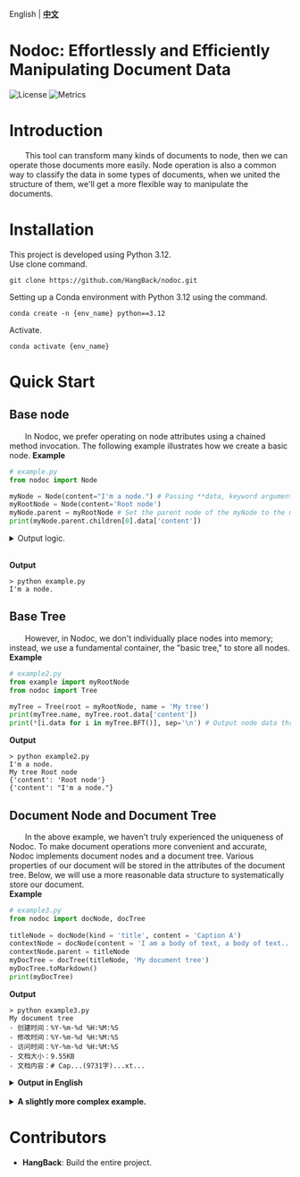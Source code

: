 English | [**中文**](README.zh.md)

Nodoc: Effortlessly and Efficiently Manipulating Document Data
============
![License](https://img.shields.io/badge/license-MIT-blue.svg)
![Metrics](https://img.shields.io/badge/build-develop-yellow)

# Introduction

&emsp;&emsp;This tool can transform many kinds of documents to node, then we can operate those documents more easily. Node operation is also a common way to classify the data in some types of documents, when we united the structure of them, we'll get a more flexible way to manipulate the documents.

# Installation
This project is developed using Python 3.12.<br>
Use clone command.

`git clone https://github.com/HangBack/nodoc.git`

Setting up a Conda environment with Python 3.12 using the command.


`conda create -n {env_name} python==3.12`

Activate.

`conda activate {env_name}`<br>

# Quick Start
## Base node
&emsp;&emsp;In Nodoc, we prefer operating on node attributes using a chained method invocation. The following example illustrates how we create a basic node.
**Example**

``` py
# example.py
from nodoc import Node

myNode = Node(content="I'm a node.") # Passing **data, keyword arguments.
myRootNode = Node(content='Root node')
myNode.parent = myRootNode # Set the parent node of the myNode to the myRootNode.
print(myNode.parent.children[0].data['content'])
```
<details>
    <summary style="cursor: pointer;">Output logic.</summary>
&emsp;&emsp;myNode.parent  # Access its parent node, i.e., myRootNode.<br>
&emsp;&emsp;myNode.parent.children[0]  # Access the first child node under myRootNode, as myNode is the only node choosing it as a parent, the first child is myNode.<br>
&emsp;&emsp;myNode.parent.children[0].data  # Access the data of that node.<br>
</details>
<br>

**Output**

``` console
> python example.py
I'm a node.
```
## Base Tree
&emsp;&emsp;However, in Nodoc, we don't individually place nodes into memory; instead, we use a fundamental container, the "basic tree," to store all nodes.<br>
**Example**

``` py
# example2.py
from example import myRootNode
from nodoc import Tree

myTree = Tree(root = myRootNode, name = 'My tree')
print(myTree.name, myTree.root.data['content'])
print(*[i.data for i in myTree.BFT()], sep='\n') # Output node data through tree-level traversal method.
```
**Output**

``` console
> python example2.py
I'm a node.
My tree Root node
{'content': 'Root node'}
{'content': "I'm a node."}
```

## Document Node and Document Tree
&emsp;&emsp;In the above example, we haven't truly experienced the uniqueness of Nodoc. To make document operations more convenient and accurate, Nodoc implements document nodes and a document tree. Various properties of our document will be stored in the attributes of the document tree. Below, we will use a more reasonable data structure to systematically store our document.<br>
**Example**

``` py
# example3.py
from nodoc import docNode, docTree
    
titleNode = docNode(kind = 'title', content = 'Caption A')
contextNode = docNode(content = 'I am a body of text, a body of text...' * 256)
contextNode.parent = titleNode
myDocTree = docTree(titleNode, 'My document tree')
myDocTree.toMarkdown()
print(myDocTree)
```

**Output**

``` console
> python example3.py
My document tree
- 创建时间：%Y-%m-%d %H:%M:%S
- 修改时间：%Y-%m-%d %H:%M:%S
- 访问时间：%Y-%m-%d %H:%M:%S
- 文档大小：9.55KB
- 文档内容：# Cap...(9731字)...xt...
```

<details>
<summary style="cursor: pointer;"><strong>Output in English</strong></summary>

``` console
> python example3.py
My document tree:
- Creation Time: %Y-%m-%d %H:%M:%S
- Modification Time: %Y-%m-%d %H:%M:%S
- Access Time: %Y-%m-%d %H:%M:%S
- Document Size: 9.55KB
- Document Content: # Cap...(9731 words)...xt...
```

</details>
<br>
<details>
<summary style="cursor: pointer;"><strong>A slightly more complex example.</strong></summary>

**Example**

``` py
# example4.py
from nodoc import docNode, docTree

rootNode = docNode(kind='text', content='')
titleNodeA = docNode(kind = 'title', content = 'Caption A')
titleNodeB = docNode(kind = 'title', content = 'Caption B')
titleNodeAa = docNode(kind = 'title', content = 'Caption Aa')
contextNodeA = docNode(content = 'I am a body of text, a body of text...')
contextNodeB = docNode(content = 'I am a body of text, a body of text...')
titleNodeAa.parent = titleNodeA
contextNodeA.parent = titleNodeA
contextNodeB.parent = titleNodeB
titleNodeA.parent = rootNode
titleNodeB.parent = rootNode
myDocTree = docTree(rootNode, 'My document tree')
myDocTree.toMarkdown()
print(myDocTree.document, myDocTree)
```

**Output**

``` console
> python example4.py
# Caption A
## Caption Aa
I am a body of text, a body of text...
# Caption B
I am a body of text, a body of text...

我的文档树
- 创建时间：%Y-%m-%d %H:%M:%S
- 修改时间：%Y-%m-%d %H:%M:%S
- 访问时间：%Y-%m-%d %H:%M:%S
- 文档大小：158.00B
- 文档内容：# Ca...(107字)...xt...
```

<details>
<summary style="cursor: pointer;"><strong>Output in English</strong></summary>

``` console
> python example4.py
# Caption A
## Caption Aa
I am a body of text, a body of text...
# Caption B
I am a body of text, a body of text...

My document tree
- Creation Time: %Y-%m-%d %H:%M:%S
- Modification Time: %Y-%m-%d %H:%M:%S
- Access Time: %Y-%m-%d %H:%M:%S
- Document Size：158.00B
- Document Content：# Ca...(107字)...xt...
```

</details>

</details>

# Contributors
- **HangBack**: Build the entire project.